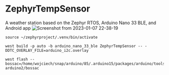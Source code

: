 # ZephyrTempSensor
A weather station based on the Zephyr RTOS, Arduino Nano 33 BLE, and Android app
![Screenshot from 2023-01-07 22-38-19](https://user-images.githubusercontent.com/69490354/211171440-1915e9e7-5935-4b01-86e5-f174af5344e6.png)

```
source ~/zephyrproject/.venv/bin/activate
```

```
west build -p auto -b arduino_nano_33_ble ZephyrTempSensor -- -DDTC_OVERLAY_FILE=arduino_i2c.overlay
```

```
west flash --bossac=/home/wojciech/snap/arduino/85/.arduino15/packages/arduino/tools/bossac/1.9.1-arduino2/bossac
```
